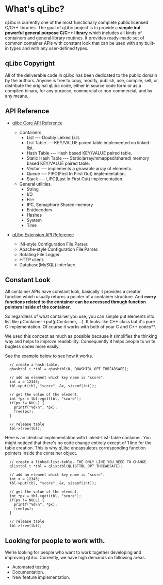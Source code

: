 What's qLibc?
=============

qLibc is currently one of the most functionally complete public licensed C/C++ libraries. The goal of qLibc project is to provide a **simple but powerful general purpose C/C++ library** which includes all kinds of containers and general library routines. It provides ready-made set of common container APIs with constant look that can be used with any built-in types and with any user-defined types.

## qLibc Copyright

All of the deliverable code in qLibc has been dedicated to the public domain by the authors. Anyone is free to copy, modify, publish, use, compile, sell, or distribute the original qLibc code, either in source code form or as a compiled binary, for any purpose, commercial or non-commercial, and by any means. 

## API Reference

* [qlibc Core API Reference](http://wolkykim.github.io/qlibc/doc/qlibc/files.html)
  * Containers
    * List --- Doubly Linked List.
    * List Table --- KEY/VALUE paired table implemented on linked-list.
    * Hash Table --- Hash based KEY/VALUE paired table.
    * Static Hash Table --- Static(array/mmapped/shared) memory based KEY/VALUE paired table.
    * Vector --- implements a growable array of elements.
    * Queue --- FIFO(First In First Out) implementation.
    * Stack --- LIFO(Last In First Out) implementation.
  * General utilities.
    * String
    * I/O
    * File
    * IPC, Semaphore Shared-memory
    * En/decoders
    * Hashes
    * System
    * Time

* [qLibc Extension API Reference](http://wolkykim.github.io/qlibc/doc/qlibcext/files.html)
  * INI-style Configuration File Parser.
  * Apache-style Configuration File Parser.
  * Rotating File Logger.
  * HTTP client.
  * Database(MySQL) interface.

## Constant Look

All container APIs have constant look, basically it provides a creator function which usually returns a pointer of a container structure. And **every functions related to the container can be accessed through function pointers inside of the container**.

So regardless of what container you use, you can simple put elements into list like pContainer->put(pContainer, ...). It looks like C++ class but it's pure C implementation. Of course it works with both of your C and C++ codes**.

We used this concept as much as possible because it simplifies the thinking way and helps to improve readability. Consequently it helps people to write bugless codes more easily.
 
See the example below to see how it works.

```
  // create a hash-table.
  qhashtbl_t *tbl = qhashtbl(0, QHASHTBL_OPT_THREADSAFE);
  
  // add an element which key name is "score".
  int x = 12345;
  tbl->put(tbl, "score", &x, sizeof(int));
  
  // get the value of the element.
  int *px = tbl->get(tbl, "score");
  if(px != NULL) {
    printf("%d\n", *px);
    free(px);
  }
  
  // release table
  tbl->free(tbl);
```

Here is an identical implementation with Linked-List-Table container.
You might noticed that there's no code change entirely except of 1 line for the table creation.
This is why qLibc encapsulates corresponding function pointers inside the container object.

```
  // create a linked-list-table. THE ONLY LINE YOU NEED TO CHANGE.
  qlisttbl_t *tbl = qlisttbl(QLISTTBL_OPT_THREADSAFE);
  
  // add an element which key name is "score".
  int x = 12345;
  tbl->put(tbl, "score", &x, sizeof(int));
  
  // get the value of the element.
  int *px = tbl->get(tbl, "score");
  if(px != NULL) {
    printf("%d\n", *px);             
    free(px);
  }
  
  // release table
  tbl->free(tbl);
```

## Looking for people to work with.

We're looking for people who want to work together developing and improving qLibc.
Currently, we have high demands on following areas.

* Automated testing
* Documentation.
* New feature implementation.
